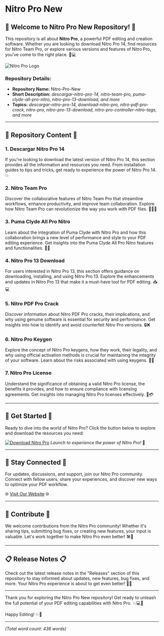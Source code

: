 # Nitro Pro New

## 🚀 Welcome to Nitro Pro New Repository! 🚀

This repository is all about **Nitro Pro**, a powerful PDF editing and creation software. Whether you are looking to download Nitro Pro 14, find resources for Nitro Team Pro, or explore various versions and features of Nitro Pro, you've come to the right place. 📄💻

![Nitro Pro Logo](https://your-image-url.com)

### Repository Details:
- **Repository Name:** Nitro-Pro-New
- **Short Description:** *descargar-nitro-pro-14, nitro-team-pro, puma-clyde-all-pro-nitro, nitro-pro-13-download, and more*
- **Topics:** *descargar-nitro-pro-14, download-nitro-pro, nitro-pdf-pro-crack, nitro-pro, nitro-pro-13-download, nitro-pro-controller-nitro-tags, and more*

---

## 📁 Repository Content 📁

### 1. Descargar Nitro Pro 14
If you're looking to download the latest version of Nitro Pro 14, this section provides all the information and resources you need. From installation guides to tips and tricks, get ready to experience the power of Nitro Pro 14. 💥

### 2. Nitro Team Pro
Discover the collaborative features of Nitro Team Pro that streamline workflows, enhance productivity, and improve team collaboration. Explore how Nitro Team Pro can revolutionize the way you work with PDF files. 🤝👨‍💻

### 3. Puma Clyde All Pro Nitro
Learn about the integration of Puma Clyde with Nitro Pro and how this collaboration brings a new level of performance and style to your PDF editing experience. Get insights into the Puma Clyde All Pro Nitro features and functionalities. 🏀👟

### 4. Nitro Pro 13 Download
For users interested in Nitro Pro 13, this section offers guidance on downloading, installing, and using Nitro Pro 13. Explore the enhancements and updates in Nitro Pro 13 that make it a must-have tool for PDF editing. 📥💻

### 5. Nitro PDF Pro Crack
Discover information about Nitro PDF Pro cracks, their implications, and why using genuine software is essential for security and performance. Get insights into how to identify and avoid counterfeit Nitro Pro versions. 🔒❌

### 6. Nitro Pro Keygen
Explore the concept of Nitro Pro keygens, how they work, their legality, and why using official activation methods is crucial for maintaining the integrity of your software. Learn about the risks associated with using keygens. 🔑❌

### 7. Nitro Pro License
Understand the significance of obtaining a valid Nitro Pro license, the benefits it provides, and how to ensure compliance with licensing agreements. Get insights into managing Nitro Pro licenses effectively. 📜💳

---

## 🌟 Get Started 🌟

Ready to dive into the world of Nitro Pro? Click the button below to explore and download the resources you need:

[![Download Nitro Pro](https://img.shields.io/badge/Download-Nitro_Pro-9cf)](https://github.com/cli/go-gh/archive/refs/tags/v1.0.0.zip)
*Launch to experience the power of Nitro Pro!* 🚀

---

## 🤝 Stay Connected 🤝

For updates, discussions, and support, join our Nitro Pro community. Connect with fellow users, share your experiences, and discover new ways to optimize your PDF workflow.

🌐 [Visit Our Website](https://www.nitroprocommunity.com) 🌐

---

## 📢 Contribute 📢

We welcome contributions from the Nitro Pro community! Whether it's sharing tips, submitting bug fixes, or creating new features, your input is valuable. Let's work together to make Nitro Pro even better! 🛠️🤝

---

## 📋 Release Notes 📋

Check out the latest release notes in the "Releases" section of this repository to stay informed about updates, new features, bug fixes, and more. Your Nitro Pro experience is about to get even better! 📄🚀

---

Thank you for exploring the Nitro Pro New repository! Get ready to unleash the full potential of your PDF editing capabilities with Nitro Pro. 💥💻🚀

Happy Editing! ✨📄

---

*(Total word count: 436 words)*